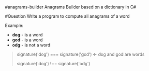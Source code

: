 #anagrams-builder
Anagrams Builder based on a dictionary in C#


#Question
Write a program to compute all anagrams of a word

Example:

- **dog** - is a word
- **god** - is a word
- **odg** - is not a word

> signature('dog') === signature('god')  <- dog and god are words
> 
> signature('dog') !== signature('odg')